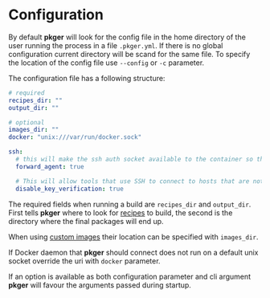 # Configuration

By default **pkger** will look for the config file in the home directory of the user running the process in a file
`.pkger.yml`. If there is no global configuration current directory will be scand for the same file. To specify the
location of the config file use `--config` or `-c` parameter.

The configuration file has a following structure:

```yaml
# required
recipes_dir: ""
output_dir: ""

# optional
images_dir: ""
docker: "unix:///var/run/docker.sock"

ssh:
  # this will make the ssh auth socket available to the container so that it can use private keys from the host.
  forward_agent: true

  # This will allow tools that use SSH to connect to hosts that are not present in the `known_hosts` file
  disable_key_verification: true
```

The required fields when running a build are `recipes_dir` and `output_dir`. First tells **pkger** where to look for
[recipes](./recipes.md) to build, the second is the directory where the final packages will end up.

When using [custom images](./images.md) their location can be specified with `images_dir`.

If Docker daemon that **pkger** should connect does not run on a default unix socket override the uri with `docker` parameter.

If an option is available as both configuration parameter and cli argument **pkger** will favour the arguments passed during startup.

